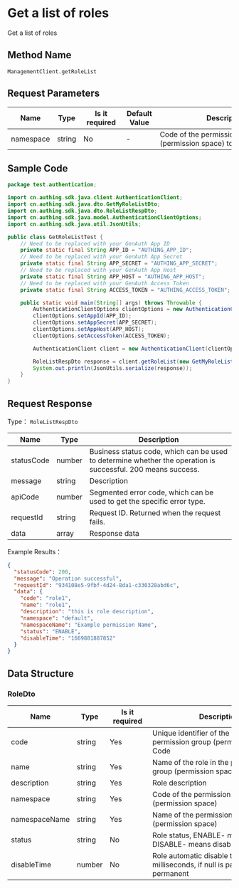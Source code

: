 # Get a list of roles

<!--
Warning ⚠️:
Do not modify this document directly,
https://github\.com/Authing/authing-docs-factory
Use this project to generate
-->

<LastUpdated />

Get a list of roles

## Method Name

`ManagementClient.getRoleList`

## Request Parameters

| Name      | Type   | <div style="width:80px">Is it required</div> | <div style="width:60px">Default Value</div> | <div style="width:300px">Description</div>                          | <div style="width:200px">Example Value</div> |
| --------- | ------ | -------------------------------------------- | ------------------------------------------- | ------------------------------------------------------------------- | -------------------------------------------- |
| namespace | string | No                                           | -                                           | Code of the permission group (permission space) to which it belongs | `default`                                    |

## Sample Code

```java
package test.authentication;

import cn.authing.sdk.java.client.AuthenticationClient;
import cn.authing.sdk.java.dto.GetMyRoleListDto;
import cn.authing.sdk.java.dto.RoleListRespDto;
import cn.authing.sdk.java.model.AuthenticationClientOptions;
import cn.authing.sdk.java.util.JsonUtils;

public class GetRoleListTest {
    // Need to be replaced with your GenAuth App ID
    private static final String APP_ID = "AUTHING_APP_ID";
    // Need to be replaced with your GenAuth App Secret
    private static final String APP_SECRET = "AUTHING_APP_SECRET";
    // Need to be replaced with your GenAuth App Host
    private static final String APP_HOST = "AUTHING_APP_HOST";
    // Need to be replaced with your GenAuth Access Token
    private static final String ACCESS_TOKEN = "AUTHING_ACCESS_TOKEN";

    public static void main(String[] args) throws Throwable {
        AuthenticationClientOptions clientOptions = new AuthenticationClientOptions();
        clientOptions.setAppId(APP_ID);
        clientOptions.setAppSecret(APP_SECRET);
        clientOptions.setAppHost(APP_HOST);
        clientOptions.setAccessToken(ACCESS_TOKEN);

        AuthenticationClient client = new AuthenticationClient(clientOptions);

        RoleListRespDto response = client.getRoleList(new GetMyRoleListDto());
        System.out.println(JsonUtils.serialize(response));
    }
}

```

## Request Response

Type： `RoleListRespDto`

| Name       | Type   | Description                                                                                                  |
| ---------- | ------ | ------------------------------------------------------------------------------------------------------------ |
| statusCode | number | Business status code, which can be used to determine whether the operation is successful. 200 means success. |
| message    | string | Description                                                                                                  |
| apiCode    | number | Segmented error code, which can be used to get the specific error type.                                      |
| requestId  | string | Request ID. Returned when the request fails.                                                                 |
| data       | array  | Response data                                                                                                |

Example Results：

```json
{
  "statusCode": 200,
  "message": "Operation successful",
  "requestId": "934108e5-9fbf-4d24-8da1-c330328abd6c",
  "data": {
    "code": "role1",
    "name": "role1",
    "description": "this is role description",
    "namespace": "default",
    "namespaceName": "Example permission Name",
    "status": "ENABLE",
    "disableTime": "1669881887852"
  }
}
```

## Data Structure

### <a id="RoleDto"></a> RoleDto

| Name          | Type   | <div style="width:80px">Is it required</div> | <div style="width:300px">Description</div>                                          | <div style="width:200px">Example Value</div> |
| ------------- | ------ | -------------------------------------------- | ----------------------------------------------------------------------------------- | -------------------------------------------- |
| code          | string | Yes                                          | Unique identifier of the role in the permission group (permission space) Code       | `role1`                                      |
| name          | string | Yes                                          | Name of the role in the permission group (permission space)                         | `role1`                                      |
| description   | string | Yes                                          | Role description                                                                    | `this is role description`                   |
| namespace     | string | Yes                                          | Code of the permission group (permission space)                                     | `default`                                    |
| namespaceName | string | Yes                                          | Name of the permission group (permission space)                                     | `Sample permission Name`                     |
| status        | string | No                                           | Role status, ENABLE- means normal, DISABLE- means disabled                          | `ENABLE`                                     |
| disableTime   | number | No                                           | Role automatic disable time, in milliseconds, if null is passed, it means permanent | `1669881887852`                              |
